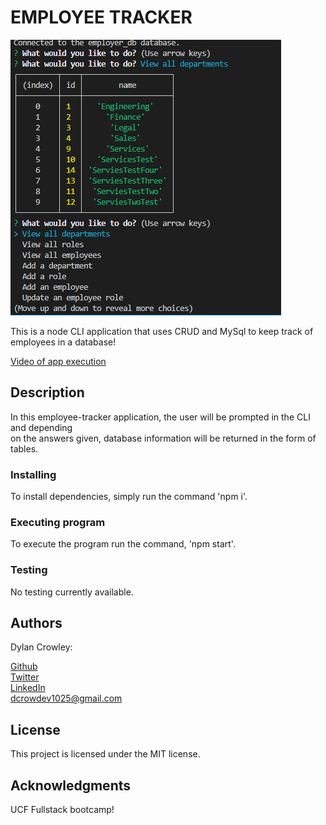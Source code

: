 # EMPLOYEE TRACKER

![Screenshot of application](./images/screenshot.PNG)

This is a node CLI application that uses CRUD and MySql to keep track of employees in a database!

[Video of app execution](https://drive.google.com/file/d/1Bp6PdhPbRMGr1N3-4maubxpDYyOkNU_p/view)

## Description

In this employee-tracker application, the user will be prompted in the CLI and depending  
on the answers given, database information will be returned in the form of tables.

### Installing

To install dependencies, simply run the command 'npm i'.

### Executing program

To execute the program run the command, 'npm start'.

### Testing

No testing currently available.

## Authors

Dylan Crowley:

[Github](https://github.com/dcrowdev)  
[Twitter](https://twitter.com/dcrowdev)  
[LinkedIn](https://www.linkedin.com/in/dylan-crowley-3974b8252/)  
dcrowdev1025@gmail.com

## License

This project is licensed under the MIT license.

## Acknowledgments

UCF Fullstack bootcamp!